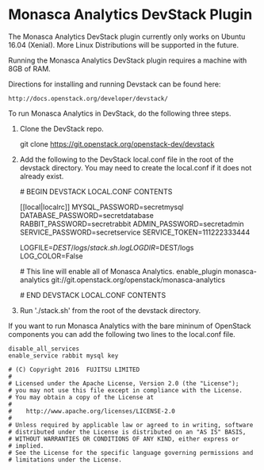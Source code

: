 # Monasca Analytics DevStack Plugin

The Monasca Analytics DevStack plugin currently only works on Ubuntu 16.04 (Xenial).
More Linux Distributions will be supported in the future.

Running the Monasca Analytics DevStack plugin requires a machine with 8GB of RAM.

Directions for installing and running Devstack can be found here:

    http://docs.openstack.org/developer/devstack/

To run Monasca Analytics in DevStack, do the following three steps.

1. Clone the DevStack repo.

    git clone https://git.openstack.org/openstack-dev/devstack

2. Add the following to the DevStack local.conf file in the root of the devstack directory. You may
   need to create the local.conf if it does not already exist.

    \# BEGIN DEVSTACK LOCAL.CONF CONTENTS

    [[local|localrc]]
    MYSQL_PASSWORD=secretmysql
    DATABASE_PASSWORD=secretdatabase
    RABBIT_PASSWORD=secretrabbit
    ADMIN_PASSWORD=secretadmin
    SERVICE_PASSWORD=secretservice
    SERVICE_TOKEN=111222333444

    LOGFILE=$DEST/logs/stack.sh.log
    LOGDIR=$DEST/logs
    LOG_COLOR=False

    \# This line will enable all of Monasca Analytics.
    enable_plugin monasca-analytics git://git.openstack.org/openstack/monasca-analytics

    \# END DEVSTACK LOCAL.CONF CONTENTS

3.   Run './stack.sh' from the root of the devstack directory.

If you want to run Monasca Analytics with the bare mininum of OpenStack components
you can add the following two lines to the local.conf file.

    disable_all_services
    enable_service rabbit mysql key

```
# (C) Copyright 2016  FUJITSU LIMITED
#
# Licensed under the Apache License, Version 2.0 (the "License");
# you may not use this file except in compliance with the License.
# You may obtain a copy of the License at
#
#    http://www.apache.org/licenses/LICENSE-2.0
#
# Unless required by applicable law or agreed to in writing, software
# distributed under the License is distributed on an "AS IS" BASIS,
# WITHOUT WARRANTIES OR CONDITIONS OF ANY KIND, either express or
# implied.
# See the License for the specific language governing permissions and
# limitations under the License.
```
